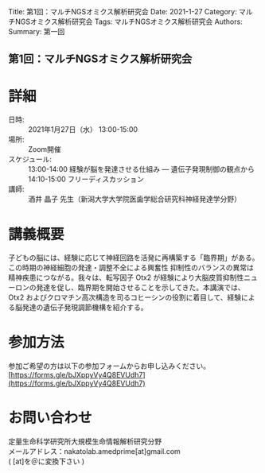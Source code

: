 Title: 第1回：マルチNGSオミクス解析研究会
Date: 2021-1-27
Category: マルチNGSオミクス解析研究会
Tags: マルチNGSオミクス解析研究会
Authors:
Summary: 第一回

## 第1回：マルチNGSオミクス解析研究会

# 詳細

<div class="detail">
  <dl>
    <dt>日時:</dt>
      <dd>2021年1月27日（水） 13:00-15:00</dd>
    <dt>場所:</dt>
      <dd>Zoom開催</dd>
    <dt>スケジュール:</dt>
      <dd>13:00-14:00 経験が脳を発達させる仕組み ― 遺伝子発現制御の観点から</dd>
      <dd>14:10-15:00 フリーディスカッション</dd>
    <dt>講師:</dt>
      <dd>酒井 晶子 先生（新潟大学大学院医歯学総合研究科神経発達学分野）</dd>
  </dl>
</div>

# 講義概要
子どもの脳には、経験に応じて神経回路を活発に再構築する「臨界期」がある。この時期の神経細胞の発達・調整不全による興奮性 抑制性のバランスの異常は精神疾患につながる。我々は、転写因子 Otx2 が経験により大脳皮質抑制性ニューロンの発達を促し、臨界期を開始させることを示してきた。本講演では、 Otx2 およびクロマチン高次構造を司るコヒーシンの役割に着目して、経験による脳発達の遺伝子発現調節機構を紹介する。

# 参加方法
参加ご希望の方は以下の参加フォームからお申し込みください。<br>
[https://forms.gle/bJXppyVy4Q8EVUdh7](https://forms.gle/bJXppyVy4Q8EVUdh7)

# お問い合わせ
定量生命科学研究所大規模生命情報解析研究分野<br>
メールアドレス：nakatolab.amedprime[at]gmail.com<br>
( [at]を＠に変換下さい )
